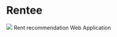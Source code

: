 # Rentee
![](https://img.shields.io/github/license/mashape/apistatus.svg)
Rent recommendation Web Application
